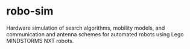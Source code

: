 robo-sim
========

Hardware simulation of search algorithms, mobility models, and communication and antenna schemes for automated robots using Lego MINDSTORMS NXT robots.